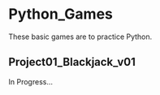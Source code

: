 # Python_Games
These basic games are to practice Python.


## Project01_Blackjack_v01
In Progress...
